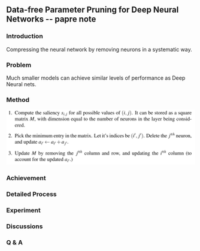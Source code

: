 ## Data-free Parameter Pruning for Deep Neural Networks -- papre note
### Introduction

Compressing the neural network by removing neurons in a systematic way.

### Problem

Much smaller models can achieve similar levels of performance as Deep Neural nets.

### Method
<p align="center">
<img src="img/process2.png"/>
</p>

### Achievement


### Detailed Process


### Experiment


### Discussions


### Q & A
